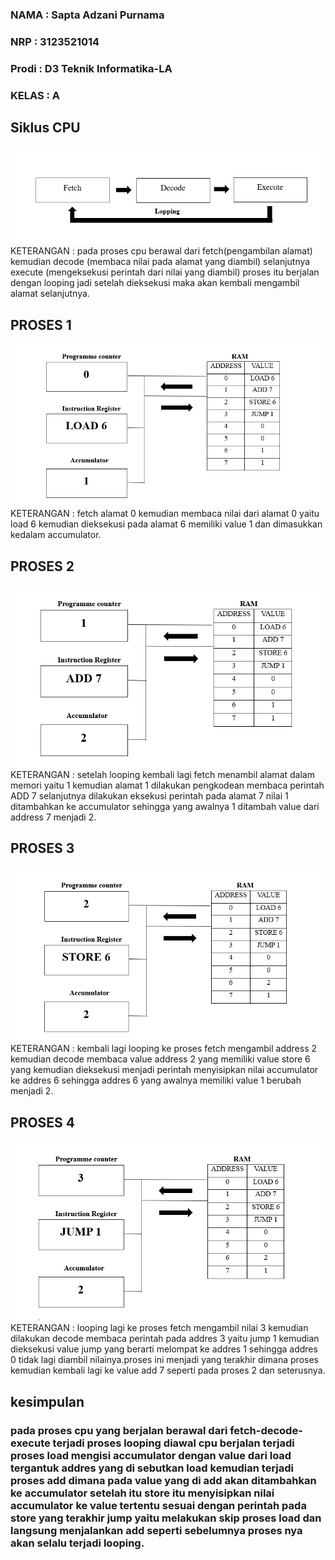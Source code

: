 ### NAMA : Sapta Adzani Purnama
### NRP : 3123521014
### Prodi : D3 Teknik Informatika-LA
### KELAS : A

## Siklus CPU
![alt text](<Screenshot (398).png>)
KETERANGAN : pada proses cpu berawal dari fetch(pengambilan alamat) kemudian decode (membaca nilai pada alamat yang diambil) selanjutnya execute (mengeksekusi perintah dari nilai yang diambil) proses itu berjalan dengan looping jadi setelah dieksekusi maka akan kembali mengambil alamat selanjutnya.

## PROSES 1
![alt text](<Screenshot (397).png>)
KETERANGAN : fetch alamat 0 kemudian membaca nilai dari alamat 0 yaitu load 6 kemudian dieksekusi pada alamat 6 memiliki value 1 dan dimasukkan kedalam accumulator.

## PROSES 2
![alt text](<Screenshot (399).png>)
KETERANGAN : setelah looping kembali lagi fetch menambil alamat dalam memori yaitu 1 kemudian alamat 1 dilakukan pengkodean membaca perintah ADD 7 selanjutnya dilakukan eksekusi perintah pada alamat 7 nilai 1 ditambahkan ke accumulator sehingga yang awalnya 1 ditambah value dari address 7 menjadi 2.

## PROSES 3
![alt text](<Screenshot (400).png>)
KETERANGAN : kembali lagi looping ke proses fetch mengambil address 2 kemudian decode membaca value address 2 yang memiliki value store 6 yang kemudian dieksekusi menjadi perintah menyisipkan nilai accumulator ke addres 6 sehingga addres 6 yang awalnya memiliki value 1 berubah menjadi 2.

## PROSES 4
![alt text](<Screenshot (401).png>)
KETERANGAN : looping lagi ke proses fetch mengambil nilai 3 kemudian dilakukan decode membaca perintah pada addres 3 yaitu jump 1 kemudian dieksekusi value jump yang berarti melompat ke addres 1 sehingga addres 0 tidak lagi diambil nilainya.proses ini menjadi yang terakhir dimana proses kemudian kembali lagi ke value add 7 seperti pada proses 2 dan seterusnya.

## kesimpulan
### pada proses cpu yang berjalan berawal dari fetch-decode-execute terjadi proses looping diawal cpu berjalan terjadi proses load mengisi accumulator dengan value dari load tergantuk addres yang di sebutkan load kemudian terjadi proses add dimana pada value yang di add akan ditambahkan ke accumulator setelah itu store itu menyisipkan nilai accumulator ke value tertentu sesuai dengan perintah pada store yang terakhir jump yaitu melakukan skip proses load dan langsung menjalankan add seperti sebelumnya proses nya akan selalu terjadi looping.

